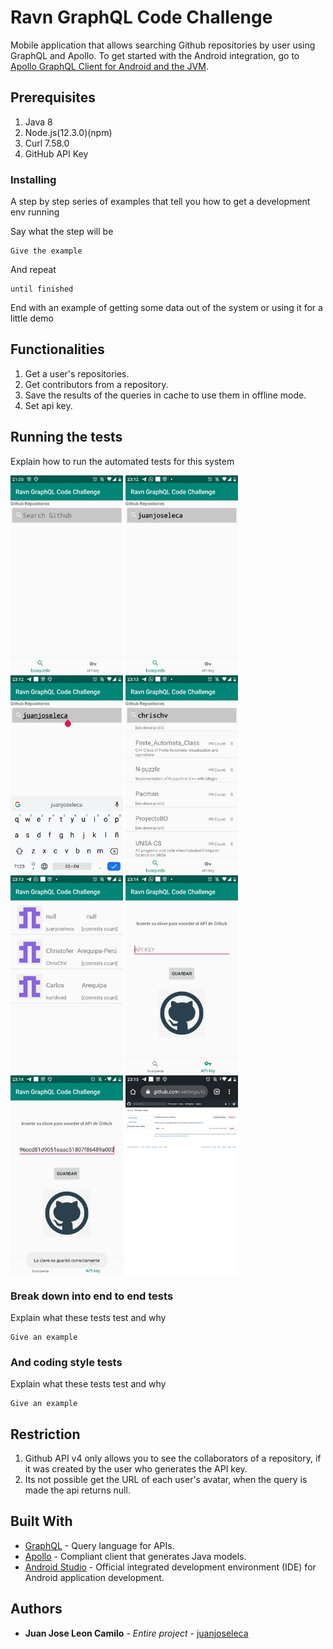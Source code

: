 # Ravn GraphQL Code Challenge
Mobile application that allows searching Github repositories by user using GraphQL and Apollo.
To get started with the Android integration, go to [Apollo GraphQL Client for Android and the JVM](https://github.com/apollographql/apollo-tooling#apollo-clientdownload-schema-output).

## Prerequisites
1. Java 8
2. Node.js(12.3.0)(npm)
3. Curl 7.58.0
4. GitHub API Key


### Installing

A step by step series of examples that tell you how to get a development env running

Say what the step will be

```
Give the example
```

And repeat

```
until finished
```

End with an example of getting some data out of the system or using it for a little demo

## Functionalities
1. Get a user's repositories.
2. Get contributors from a repository.
3. Save the results of the queries in cache to use them in offline mode.
4. Set api key.


## Running the tests

Explain how to run the automated tests for this system

<img src="/images/1.jpeg" alt="3DPrinter" height="320" width="180" align="middle"> 
<img src="/images/2.jpeg" alt="3DPrinter" height="320" width="180" align="middle"> 
<img src="/images/3.jpeg" alt="3DPrinter" height="320" width="180" align="middle"> 
<img src="/images/4.jpeg" alt="3DPrinter" height="320" width="180" align="middle"> 
<img src="/images/5.jpeg" alt="3DPrinter" height="320" width="180" align="middle"> 
<img src="/images/6.jpeg" alt="3DPrinter" height="320" width="180" align="middle"> 
<img src="/images/7.jpeg" alt="3DPrinter" height="320" width="180" align="middle"> 
<img src="/images/8.jpeg" alt="3DPrinter" height="320" width="180" align="middle"> 

### Break down into end to end tests

Explain what these tests test and why

```
Give an example
```

### And coding style tests

Explain what these tests test and why

```
Give an example
```

## Restriction

1. Github API v4 only allows you to see the collaborators of a repository, if it was created by the user who generates the API key.
2. Its not possible get the URL of each user's avatar, when the query is made the api returns null.

## Built With

* [GraphQL](https://graphql.org) - Query language for APIs.
* [Apollo](https://www.apollographql.com/) - Compliant client that generates Java models.
* [Android Studio](https://developer.android.com/studio) - Official integrated development environment (IDE) for Android application development.

## Authors

* **Juan Jose Leon Camilo** - *Entire project* - [juanjoseleca](https://github.com/juanjoseleca)

